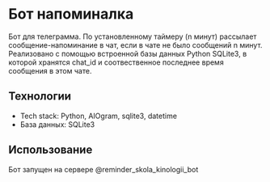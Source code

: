 # Бот напоминалка
Бот для телеграмма. По установленному таймеру (n минут) рассылает сообщение-напоминание в чат, если в чате не было сообщений n минут. Реализовано с помощью встроенной базы данных Python SQLite3, в которой хранятся chat_id и соотвественное последнее время сообщения в этом чате.

## Технологии
- Tech stack: Python, AIOgram, sqlite3, datetime
- База данных: SQLite3

## Использование
Бот запущен на сервере @reminder_skola_kinologii_bot
